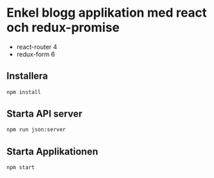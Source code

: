 
# Enkel blogg applikation med react och redux-promise

- react-router 4
- redux-form 6

## Installera


```bash
npm install
```

## Starta API server


```bash
npm run json:server
```

## Starta Applikationen


```bash
npm start
```
